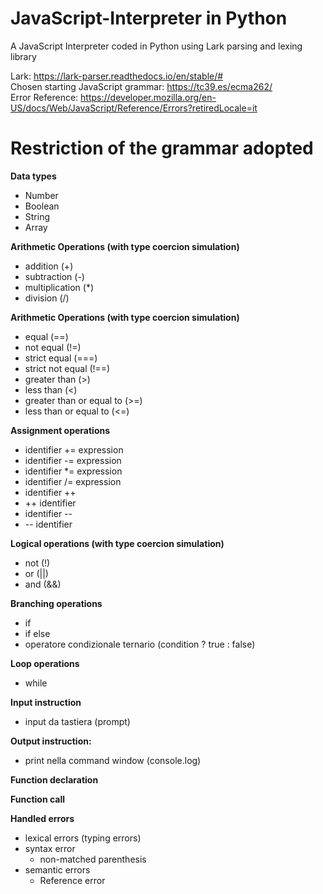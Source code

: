 # JavaScript-Interpreter in Python
A JavaScript Interpreter coded in Python using Lark parsing and lexing library

Lark: https://lark-parser.readthedocs.io/en/stable/# \
Chosen starting JavaScript grammar: https://tc39.es/ecma262/ \
Error Reference: https://developer.mozilla.org/en-US/docs/Web/JavaScript/Reference/Errors?retiredLocale=it

# Restriction of the grammar adopted 
**Data types**
- Number
- Boolean
- String
- Array

**Arithmetic Operations (with type coercion simulation)**
- addition (+)
- subtraction (-)
- multiplication (*)
- division (/)

**Arithmetic Operations (with type coercion simulation)**
- equal (==)
- not equal (!=)
- strict equal (===)
- strict not equal (!==)
- greater than (>)
- less than (<)
- greater than or equal to (>=)
- less than or equal to (<=)

**Assignment operations**
- identifier += expression
- identifier -= expression
- identifier *= expression
- identifier /= expression
- identifier ++
- ++ identifier
- identifier --
- -- identifier

**Logical operations (with type coercion simulation)**
- not (!)
- or (||)
- and (&&)

**Branching operations**
- if
- if else
- operatore condizionale ternario (condition ? true : false)

**Loop operations**
- while

**Input instruction**
- input da tastiera (prompt)

**Output instruction:**
- print nella command window (console.log)

**Function declaration**

**Function call**

**Handled errors**
- lexical errors (typing errors)
- syntax error
    - non-matched parenthesis
- semantic errors
    - Reference error

